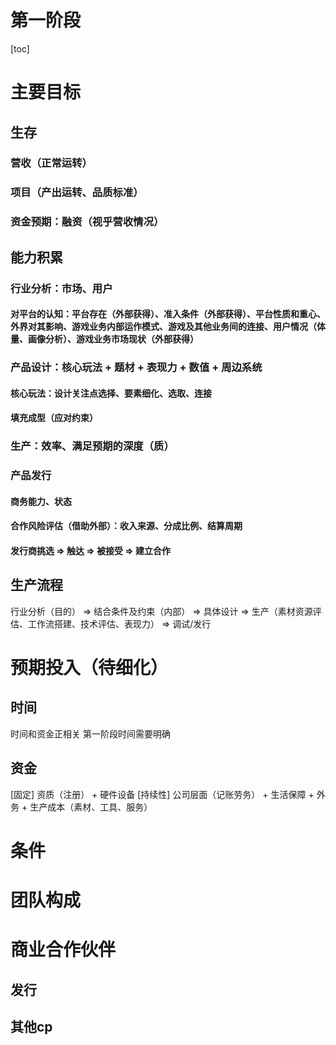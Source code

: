 # 第一阶段
[toc]

# 主要目标
## 生存
### 营收（正常运转）
### 项目（产出运转、品质标准）
### 资金预期：融资（视乎营收情况）

## 能力积累
### 行业分析：市场、用户
#### 对平台的认知：平台存在（外部获得）、准入条件（外部获得）、平台性质和重心、外界对其影响、游戏业务内部运作模式、游戏及其他业务间的连接、用户情况（体量、画像分析）、游戏业务市场现状（外部获得）

### 产品设计：核心玩法 + 题材 + 表现力 + 数值 + 周边系统
#### 核心玩法：设计关注点选择、要素细化、选取、连接
#### 填充成型（应对约束）

### 生产：效率、满足预期的深度（质）

### 产品发行
#### 商务能力、状态
#### 合作风险评估（借助外部）：收入来源、分成比例、结算周期
#### 发行商挑选 => 触达 => 被接受 => 建立合作

## 生产流程
行业分析（目的） => 结合条件及约束（内部） => 具体设计 => 
生产（素材资源评估、工作流搭建、技术评估、表现力） => 调试/发行


# 预期投入（待细化）
## 时间
时间和资金正相关 第一阶段时间需要明确
## 资金
[固定] 资质（注册） + 硬件设备
[持续性] 公司层面（记账劳务） + 生活保障 + 外务 + 生产成本（素材、工具、服务）

# 条件
## 
# 团队构成

# 商业合作伙伴
## 发行
## 其他cp
